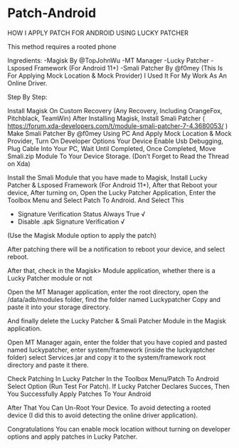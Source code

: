 # Patch-Android
HOW I APPLY PATCH FOR ANDROID USING LUCKY PATCHER

This method requires a rooted phone

Ingredients:
-Magisk By @TopJohnWu
-MT Manager
-Lucky Patcher
-Lsposed Framework (For Android 11+)
-Smali Patcher By @f0mey (This Is For Applying Mock Location & Mock Provider) I Used It For My Work As An Online Driver.

Step By Step:

Install Magisk On Custom Recovery (Any Recovery, Including OrangeFox, Pitchblack, TeamWin)
After Installing Magisk, Install Smali Patcher ( https://forum.xda-developers.com/t/module-smali-patcher-7-4.3680053/ ) Make Smali Patcher By @f0mey Using PC And Apply Mock Location & Mock Provider, Turn On Developer Options Your Device Enable Usb Debugging, Plug Cable Into Your PC, Wait Until Completed, Once Completed, Move Smali.zip Module To Your Device Storage. (Don't Forget to Read the Thread on Xda)

Install the Smali Module that you have made to Magisk, Install Lucky Patcher & Lsposed Framework (For Android 11+), After that Reboot your device, After turning on, Open the Lucky Patcher Application, Enter the Toolbox Menu and Select Patch To Android. And Select This

- Signature Verification Status Always True √
- Disable .apk Signature Verification √

(Use the Magisk Module option to apply the patch)

After patching there will be a notification to reboot your device, and select reboot.

After that, check in the Magisk> Module application, whether there is a Lucky Patcher module or not

Open the MT Manager application, enter the root directory, open the /data/adb/modules folder, find the folder named Luckypatcher Copy and paste it into your storage directory.

And finally delete the Lucky Patcher & Smali Patcher Module in the Magisk application.

Open MT Manager again, enter the folder that you have copied and pasted named luckypatcher, enter system/framework (inside the luckyaptcher folder) select Services.jar and copy it to the system/framework root directory and paste it there. 

Check Patching In Lucky Patcher In the Toolbox Menu/Patch To Android Select Option (Run Test For Patch). If Lucky Patcher Declares Succes, Then You Successfully Apply Patches To Your Android

After That You Can Un-Root Your Device. To avoid detecting a rooted device (I did this to avoid detecting the online driver application).

Congratulations You can enable mock location without turning on developer options and apply patches in Lucky Patcher.

